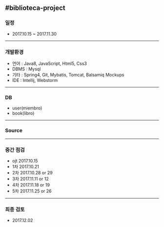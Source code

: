 #biblioteca-project
-------------------

### 일정

-	2017.10.15 ~ 2017.11.30

---

### 개발환경

- 언어 : Java8, JavaScript, Html5, Css3
- DBMS : Mysql
- 기타 : Spring4, Git, Mybatis, Tomcat, Balsamiq Mockups
- IDE : Intellij, Webstorm

---

### DB

-	user(miembro)
-	book(libro)

---

### Source

---

### 중간 점검

-	ojt 2017.10.15
-	1차 2017.10.21
-	2차 2017.10.28 or 29
-	3차 2017.11.11 or 12
-	4차 2017.11.18 or 19
-	5차 2017.11.25 or 26

---

### 최종 검토

-	2017.12.02
